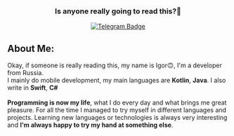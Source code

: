 <h3 align="center">
  Is anyone really going to read this?🤔
</h3>
<div id="badges" align="center">
  <a href="https://t.me/dapadz">
    <img src="https://img.shields.io/badge/Telegram-white?logo=telegram&logoColor=white&style=for-the-badge" alt="Telegram Badge"/>
  </a>
</div>
<h2>
  About Me:
</h2>
<div>
  Okay, if someone is really reading this, my name is Igor🙃, I'm a developer from Russia.</br>
  I mainly do mobile development, my main languages are <strong>Kotlin</strong>, <strong>Java</strong>. I also write in <strong>Swift</strong>, <strong>C#</strong>
</br></br>
 <strong>Programming is now my life</strong>, what I do every day and what brings me great pleasure. For all the time I managed to try myself in different languages and projects. Learning new languages or technologies is always very interesting and <strong>I'm always happy to try my hand at something else</strong>.
 
